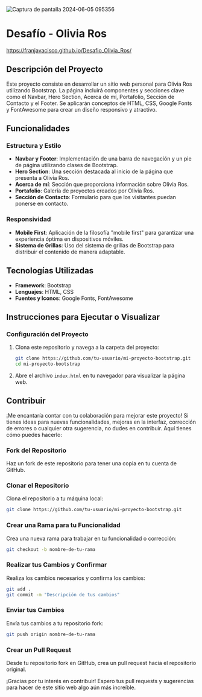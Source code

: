 ![Captura de pantalla 2024-06-05 095356](https://github.com/FranJavacisco/Desafio_Olivia_Ros/assets/134477809/f7228f4f-f2ca-4ff9-8a62-863c64728d22)

# Desafío - Olivia Ros
https://franjavacisco.github.io/Desafio_Olivia_Ros/

## Descripción del Proyecto
Este proyecto consiste en desarrollar un sitio web personal para Olivia Ros utilizando Bootstrap. La página incluirá componentes y secciones clave como el Navbar, Hero Section, Acerca de mí, Portafolio, Sección de Contacto y el Footer. Se aplicarán conceptos de HTML, CSS, Google Fonts y FontAwesome para crear un diseño responsivo y atractivo.

## Funcionalidades

### Estructura y Estilo
- **Navbar y Footer**: Implementación de una barra de navegación y un pie de página utilizando clases de Bootstrap.
- **Hero Section**: Una sección destacada al inicio de la página que presenta a Olivia Ros.
- **Acerca de mí**: Sección que proporciona información sobre Olivia Ros.
- **Portafolio**: Galería de proyectos creados por Olivia Ros.
- **Sección de Contacto**: Formulario para que los visitantes puedan ponerse en contacto.

### Responsividad
- **Mobile First**: Aplicación de la filosofía "mobile first" para garantizar una experiencia óptima en dispositivos móviles.
- **Sistema de Grillas**: Uso del sistema de grillas de Bootstrap para distribuir el contenido de manera adaptable.

## Tecnologías Utilizadas
- **Framework**: Bootstrap
- **Lenguajes**: HTML, CSS
- **Fuentes y Iconos**: Google Fonts, FontAwesome

## Instrucciones para Ejecutar o Visualizar

### Configuración del Proyecto
1. Clona este repositorio y navega a la carpeta del proyecto:
   ```sh
   git clone https://github.com/tu-usuario/mi-proyecto-bootstrap.git
   cd mi-proyecto-bootstrap
   ```

2. Abre el archivo `index.html` en tu navegador para visualizar la página web.

## Contribuir
¡Me encantaría contar con tu colaboración para mejorar este proyecto! Si tienes ideas para nuevas funcionalidades, mejoras en la interfaz, corrección de errores o cualquier otra sugerencia, no dudes en contribuir. Aquí tienes cómo puedes hacerlo:

### Fork del Repositorio
Haz un fork de este repositorio para tener una copia en tu cuenta de GitHub.

### Clonar el Repositorio
Clona el repositorio a tu máquina local:
```sh
git clone https://github.com/tu-usuario/mi-proyecto-bootstrap.git
```

### Crear una Rama para tu Funcionalidad
Crea una nueva rama para trabajar en tu funcionalidad o corrección:
```sh
git checkout -b nombre-de-tu-rama
```

### Realizar tus Cambios y Confirmar
Realiza los cambios necesarios y confirma los cambios:
```sh
git add .
git commit -m "Descripción de tus cambios"
```

### Enviar tus Cambios
Envía tus cambios a tu repositorio fork:
```sh
git push origin nombre-de-tu-rama
```

### Crear un Pull Request
Desde tu repositorio fork en GitHub, crea un pull request hacia el repositorio original.

¡Gracias por tu interés en contribuir! Espero tus pull requests y sugerencias para hacer de este sitio web algo aún más increíble.

